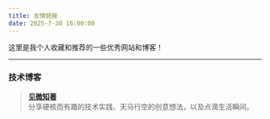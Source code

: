 ```yaml
---
title: 友情链接
date: 2025-7-30 16:00:00
---
```


这里是我个人收藏和推荐的一些优秀网站和博客！

---

### 技术博客

> **[见微知著](https://thesignalwise.com/)**  
> 分享硬核而有趣的技术实践、天马行空的创意想法，以及点滴生活瞬间。

